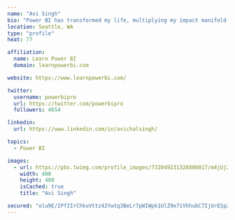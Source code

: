 ```yaml
---
name: "Avi Singh"
bio: "Power BI has transformed my life, multiplying my impact manifold. Now I am on a mission to spread the word and share the knowledge"
location: Seattle, WA
type: "profile"
heat: 77

affiliation:
  name: Learn Power BI
  domain: learnpowerbi.com

website: https://www.learnpowerbi.com/

twitter:
  username: powerbipro
  url: https://twitter.com/powerbipro
  followers: 4654

linkedin:
  url: https://www.linkedin.com/in/avichalsingh/

topics:
  - Power BI

images:
  - url: https://pbs.twimg.com/profile_images/732049231326806017/m4jUj2Lu_400x400.jpg
    width: 400
    height: 400
    isCached: true
    title: "Avi Singh"

secured: "olu9E/IPf2IrChkuVttz42Ywtq3BeLr7pWIWpk1UlZ9e7iVhhubC7IjUrESp2ch1PHwm6B2+VD824zK5GPSEFUlbO2g2bWhFI7+FNZRShM8VLgn2j6kw449nOf4cQALzLmce9SBBZsnz5bZWxGSJr+50dc8oyUAJwrkFnnyIsVLHt2nejOZzTfAbNtKQTy8czEHJOV8VVHxiSoHd5WkXQ3OftwaC99PWrYIlQh8EzuLg+wPoqk6X82eUocDWSuQ68QvSnDsqujLVfLCSVfHB9aNcBEQZhdk8wcBrdNFHnW5/GdX3kZ/96qQouBv25bNLbVLMOIKdGrhNSeh3CfQKsJPFKU80ICU8Q4T1nh6iOTgPTrdNHBYO/8xNS/o/6TJ/i9K3RMZX79WsEhH3U3Qm1SH01oDCql02p2mdBpMSGCA=;GC7occf58hwCLurhki0Rog=="
---
```


